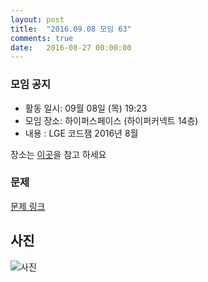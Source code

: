 ```yaml
---
layout: post
title:  "2016.09.08 모임 63"
comments: true
date:   2016-08-27 00:00:00
---
```


### 모임 공지

- 활동 일시: 09월 08일 (목) 19:23
- 모임 장소: 하이퍼스페이스 (하이퍼커넥트 14층)
- 내용 : LGE 코드잼 2016년 8월

장소는 [이곳](http://career.hpcnt.com/)을 참고 하세요

### 문제

[문제 링크](https://github.com/seirion/aoa/tree/master/code/2016.2)


## 사진
![사진](https://aaa.bbb.ccc)
